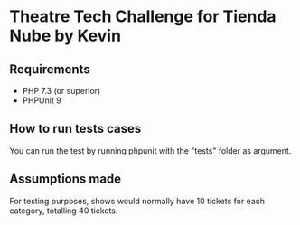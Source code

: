 # Theatre Tech Challenge for Tienda Nube by Kevin

## Requirements

- PHP 7.3 (or superior)
- PHPUnit 9

## How to run tests cases

You can run the test by running phpunit with the "tests" folder as argument. 

## Assumptions made

For testing purposes, shows would normally have 10 tickets for each category, totalling 40 tickets.